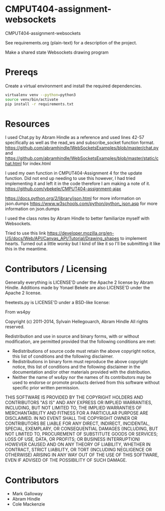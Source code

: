 CMPUT404-assignment-websockets
==============================

CMPUT404-assignment-websockets

See requirements.org (plain-text) for a description of the project.

Make a shared state Websockets drawing program

Prereqs
=======
Create a virtual environment and install the required dependencies.

```bash
virtualenv venv --python=python3
source venv/bin/activate
pip install -r requirements.txt
```

Resources
========================
I used Chat.py by Abram Hindle as a reference and used lines 42-57 specifically as well as the read_ws and subscribe_socket function format. https://github.com/abramhindle/WebSocketsExamples/blob/master/chat.py and https://github.com/abramhindle/WebSocketsExamples/blob/master/static/chat.html for index.html

I used my own function in CMPUT404-Assignment 4 for the update function. Did not end up needing to use this however, I had tried implementing it and left it in the code therefore I am making a note of it. https://github.com/ybekele/CMPUT404-assignment-ajax

https://docs.python.org/2/library/json.html for more information on json.dumps 
https://www.w3schools.com/python/python_json.asp for more information on json.dumps

I used the class notes by Abram Hindle to better familiarize myself with Websockets.

Tried to use this link https://developer.mozilla.org/en-US/docs/Web/API/Canvas_API/Tutorial/Drawing_shapes to implement hearts. Turned out a little wonky but I kind of like it so I'll be submitting it like this in the meantime.

Contributors / Licensing
========================

Generally everything is LICENSE'D under the Apache 2 license by Abram Hindle. Additions made by Yonael Bekele are also LICENSE'D under the Apache 2 license. 

freetests.py is LICENSE'D under a BSD-like license:

From ws4py

Copyright (c) 2011-2014, Sylvain Hellegouarch, Abram Hindle
All rights reserved.

Redistribution and use in source and binary forms, with or without
modification, are permitted provided that the following conditions are met:

 * Redistributions of source code must retain the above copyright notice,
   this list of conditions and the following disclaimer.
 * Redistributions in binary form must reproduce the above copyright
   notice, this list of conditions and the following disclaimer in the
   documentation and/or other materials provided with the distribution.
 * Neither the name of ws4py nor the names of its contributors may be used
   to endorse or promote products derived from this software without
   specific prior written permission.

THIS SOFTWARE IS PROVIDED BY THE COPYRIGHT HOLDERS AND CONTRIBUTORS "AS IS"
AND ANY EXPRESS OR IMPLIED WARRANTIES, INCLUDING, BUT NOT LIMITED TO, THE
IMPLIED WARRANTIES OF MERCHANTABILITY AND FITNESS FOR A PARTICULAR PURPOSE
ARE DISCLAIMED. IN NO EVENT SHALL THE COPYRIGHT OWNER OR CONTRIBUTORS BE
LIABLE FOR ANY DIRECT, INDIRECT, INCIDENTAL, SPECIAL, EXEMPLARY, OR
CONSEQUENTIAL DAMAGES (INCLUDING, BUT NOT LIMITED TO, PROCUREMENT OF
SUBSTITUTE GOODS OR SERVICES; LOSS OF USE, DATA, OR PROFITS; OR BUSINESS
INTERRUPTION) HOWEVER CAUSED AND ON ANY THEORY OF LIABILITY, WHETHER IN
CONTRACT, STRICT LIABILITY, OR TORT (INCLUDING NEGLIGENCE OR OTHERWISE)
ARISING IN ANY WAY OUT OF THE USE OF THIS SOFTWARE, EVEN IF ADVISED OF THE
POSSIBILITY OF SUCH DAMAGE.

Contributors
============

* Mark Galloway
* Abram Hindle
* Cole Mackenzie
